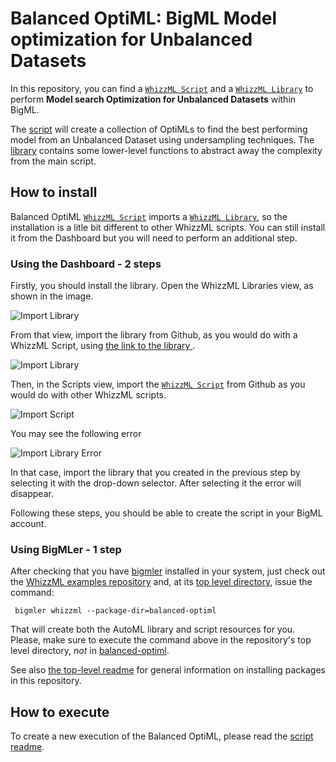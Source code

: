 # Balanced OptiML: BigML Model optimization for Unbalanced Datasets

In this repository, you can find a [`WhizzML Script`](./bal-optiml-script)
and a [`WhizzML Library`](./bal-optiml-library) to perform **Model search
Optimization for Unbalanced Datasets** within BigML.

The [script](./bal-optiml-script) will create a collection of OptiMLs
to find the best performing model from an Unbalanced Dataset using
undersampling techniques. The [library](./bal-optiml-library) contains some
lower-level functions to abstract away the complexity from the main
script.


## How to install

Balanced OptiML [`WhizzML Script`](./bal-optiml-script) imports a [`WhizzML
Library`](./bal-optiml-library), so the installation is a litle bit
different to other WhizzML scripts. You can still install it from the
Dashboard but you will need to perform an additional step.

### Using the Dashboard - 2 steps

Firstly, you should install the library. Open the WhizzML Libraries
view, as shown in the image.

![Import Library](../automl/res/import-library.png)

From that view, import the library from Github, as you would do with a
WhizzML Script, using [the link to the library ](./bal-optiml-library).

![Import Library](../automl/res/import-library2.png)

Then, in the Scripts view, import the [`WhizzML
Script`](./bal-optiml-script) from Github as you would do with other
WhizzML scripts.

![Import Script](../automl/res/import-script.png)

You may see the following error

![Import Library Error](../automl/res/lib-error.png)

In that case, import the library that you created in the previous step
by selecting it with the drop-down selector. After selecting it the
error will disappear.

Following these steps, you should be able to create the script in your
BigML account.


### Using BigMLer - 1 step
After checking that you have
[bigmler](https://bigmler.readthedocs.io/en/latest/) installed in your
system, just check out the [WhizzML examples
repository](https://github.com/whizzml/examples/) and, at its [top
level directory](https://github.com/whizzml/examples/), issue the
command:

     bigmler whizzml --package-dir=balanced-optiml



That will create both the AutoML library and script resources for you.
Please, make sure to execute the command above in the repository's top
level directory, *not* in [balanced-optiml](./).

See also [the top-level readme](../readme.md) for general information
on installing packages in this repository.

## How to execute

To create a new execution of the Balanced OptiML, please read the [script
readme](./bal-optiml-script).
